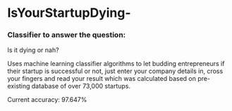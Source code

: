 # IsYourStartupDying-

### Classifier to answer the question:
Is it dying or nah?

Uses machine learning classifier algorithms to let budding entrepreneurs if their startup is successful or not, just enter your company details in, cross your fingers and read your result which was calculated based on pre-existing database of over 73,000 startups.

Current accuracy: 97.647%

